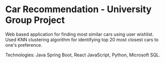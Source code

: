 # Car Recommendation - University Group Project

Web based application for finding most similar cars using user wishlist. Used KNN clustering algorithm for identifying top 20 most closest cars to one's preference.

Technologies: Java Spring Boot, React JavaScript, Python, Microsoft SQL.
